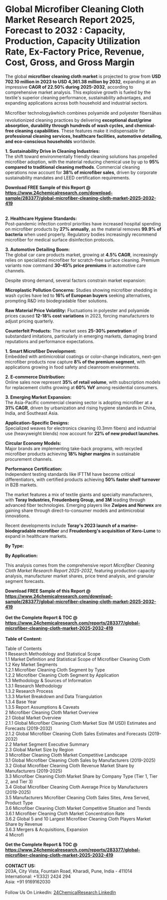 <h1>Global Microfiber Cleaning Cloth Market Research Report 2025, Forecast to 2032 : Capacity, Production, Capacity Utilization Rate, Ex-Factory Price, Revenue, Cost, Gross, and Gross Margin</h1><p>The global <strong>microfiber cleaning cloth market</strong> is projected to grow from <strong>USD 702.10 million in 2023 to USD 4,361.38 million by 2032</strong>, expanding at an impressive <strong>CAGR of 22.50% during 2025-2032</strong>, according to comprehensive market analysis. This explosive growth is fueled by the textile's superior cleaning performance, sustainability advantages, and expanding applications across both household and industrial sectors.</p><p>Microfiber technologyâwhich combines polyamide and polyester fibersâhas revolutionized cleaning practices by delivering <strong>exceptional dust/grime absorption, durability through hundreds of wash cycles, and chemical-free cleaning capabilities</strong>. These features make it indispensable for <strong>professional cleaning services, healthcare facilities, automotive detailing, and eco-conscious households</strong> worldwide.</p><p><strong>1. Sustainability Drive in Cleaning Industries:</strong><br>
The shift toward environmentally friendly cleaning solutions has propelled microfiber adoption, with the material reducing chemical use by up to <strong>95% compared to traditional cleaning methods</strong>. Commercial cleaning operations now account for <strong>38% of microfiber sales</strong>, driven by corporate sustainability mandates and LEED certification requirements.</p><div><b>Download FREE Sample of this Report @ 
            <a href="https://www.24chemicalresearch.com/download-sample/283377/global-microfiber-cleaning-cloth-market-2025-2032-419">
            https://www.24chemicalresearch.com/download-sample/283377/global-microfiber-cleaning-cloth-market-2025-2032-419</a></b></div><br><p><strong>2. Healthcare Hygiene Standards:</strong><br>
Post-pandemic infection control priorities have increased hospital spending on microfiber products by <strong>27% annually</strong>, as the material removes <strong>99.9% of bacteria</strong> when used properly. Regulatory bodies increasingly recommend microfiber for medical surface disinfection protocols.</p><p><strong>3. Automotive Detailing Boom:</strong><br>
The global car care products market, growing at <strong>4.5% CAGR</strong>, increasingly relies on specialized microfiber for scratch-free surface cleaning. Premium variants now command <strong>30-45% price premiums</strong> in automotive care channels.</p><p>Despite strong demand, several factors constrain market expansion:</p><p><strong>Microplastic Pollution Concerns:</strong> Studies showing microfiber shedding in wash cycles have led to <strong>16% of European buyers</strong> seeking alternatives, prompting R&amp;D into biodegradable fiber solutions.</p><p><strong>Raw Material Price Volatility:</strong> Fluctuations in polyester and polyamide prices caused <strong>12-18% cost variations</strong> in 2023, forcing manufacturers to adjust pricing quarterly.</p><p><strong>Counterfeit Products:</strong> The market sees <strong>25-30% penetration</strong> of substandard imitations, particularly in emerging markets, damaging brand reputations and performance expectations.</p><p><strong>1. Smart Microfiber Development:</strong><br>
Embedded with antimicrobial coatings or color-change indicators, next-gen microfiber products now capture <strong>8% of the premium segment</strong>, with applications growing in food safety and cleanroom environments.</p><p><strong>2. E-commerce Distribution:</strong><br>
Online sales now represent <strong>35% of retail volume</strong>, with subscription models for replacement cloths growing at <strong>60% YoY</strong> among residential consumers.</p><p><strong>3. Emerging Market Expansion:</strong><br>
The Asia-Pacific commercial cleaning sector is adopting microfiber at a <strong>31% CAGR</strong>, driven by urbanization and rising hygiene standards in China, India, and Southeast Asia.</p><p><strong>Application-Specific Designs:</strong><br> 
	Specialized weaves for electronics cleaning (0.3mm fibers) and industrial use (heavyweight blends) now account for <strong>22% of new product launches</strong>.</p><p><strong>Circular Economy Models:</strong><br>
	Major brands are implementing take-back programs, with recycled microfiber products achieving <strong>18% higher margins</strong> in sustainable procurement channels.</p><p><strong>Performance Certification:</strong><br>
	Independent testing standards like IFTTM have become critical differentiators, with certified products achieving <strong>50% faster shelf turnover</strong> in B2B markets.</p><p>The market features a mix of textile giants and specialty manufacturers, with <strong>Toray Industries, Freudenberg Group, and 3M</strong> leading through advanced fiber technologies. Emerging players like <strong>Zwipes and Norwex</strong> are gaining share through direct-to-consumer models and antimicrobial innovations.</p><p>Recent developments include <strong>Toray's 2023 launch of a marine-biodegradable microfiber</strong> and <strong>Freudenberg's acquisition of Xero-Lume</strong> to expand in healthcare markets.</p><p><strong>By Type:</strong></p><p><strong>By Application:</strong></p><p>This analysis comes from the comprehensive report <em>Microfiber Cleaning Cloth Market Research Report 2025-2032</em>, featuring production capacity analysis, manufacturer market shares, price trend analysis, and granular segment forecasts.</p><div><b>Download FREE Sample of this Report @ 
            <a href="https://www.24chemicalresearch.com/download-sample/283377/global-microfiber-cleaning-cloth-market-2025-2032-419">
            https://www.24chemicalresearch.com/download-sample/283377/global-microfiber-cleaning-cloth-market-2025-2032-419</a></b></div><br><div><b>Get the Complete Report & TOC @ 
            <a href="https://www.24chemicalresearch.com/reports/283377/global-microfiber-cleaning-cloth-market-2025-2032-419">
            https://www.24chemicalresearch.com/reports/283377/global-microfiber-cleaning-cloth-market-2025-2032-419</a></b></div><br>
            <b>Table of Content:</b><p>Table of Contents<br />
1 Research Methodology and Statistical Scope<br />
1.1 Market Definition and Statistical Scope of Microfiber Cleaning Cloth<br />
1.2 Key Market Segments<br />
1.2.1 Microfiber Cleaning Cloth Segment by Type<br />
1.2.2 Microfiber Cleaning Cloth Segment by Application<br />
1.3 Methodology & Sources of Information<br />
1.3.1 Research Methodology<br />
1.3.2 Research Process<br />
1.3.3 Market Breakdown and Data Triangulation<br />
1.3.4 Base Year<br />
1.3.5 Report Assumptions & Caveats<br />
2 Microfiber Cleaning Cloth Market Overview<br />
2.1 Global Market Overview<br />
2.1.1 Global Microfiber Cleaning Cloth Market Size (M USD) Estimates and Forecasts (2019-2032)<br />
2.1.2 Global Microfiber Cleaning Cloth Sales Estimates and Forecasts (2019-2032)<br />
2.2 Market Segment Executive Summary<br />
2.3 Global Market Size by Region<br />
3 Microfiber Cleaning Cloth Market Competitive Landscape<br />
3.1 Global Microfiber Cleaning Cloth Sales by Manufacturers (2019-2025)<br />
3.2 Global Microfiber Cleaning Cloth Revenue Market Share by Manufacturers (2019-2025)<br />
3.3 Microfiber Cleaning Cloth Market Share by Company Type (Tier 1, Tier 2, and Tier 3)<br />
3.4 Global Microfiber Cleaning Cloth Average Price by Manufacturers (2019-2025)<br />
3.5 Manufacturers Microfiber Cleaning Cloth Sales Sites, Area Served, Product Type<br />
3.6 Microfiber Cleaning Cloth Market Competitive Situation and Trends<br />
3.6.1 Microfiber Cleaning Cloth Market Concentration Rate<br />
3.6.2 Global 5 and 10 Largest Microfiber Cleaning Cloth Players Market Share by Revenue<br />
3.6.3 Mergers & Acquisitions, Expansion<br />
4 Microfi</p><div><b>Get the Complete Report & TOC @ 
            <a href="https://www.24chemicalresearch.com/reports/283377/global-microfiber-cleaning-cloth-market-2025-2032-419">
            https://www.24chemicalresearch.com/reports/283377/global-microfiber-cleaning-cloth-market-2025-2032-419</a></b></div><br><b>CONTACT US:</b><br>
            203A, City Vista, Fountain Road, Kharadi, Pune, India - 411014<br>
            International: +1(332) 2424 294<br>
            Asia: +91 9169162030 <br><br>
            Follow Us On LinkedIn: <a href="https://www.linkedin.com/company/24chemicalresearch/">24ChemicalResearch LinkedIn</a>